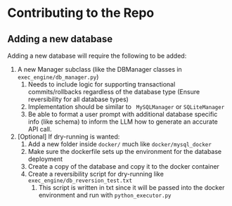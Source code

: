 # Contributing to the Repo

## Adding a new database

Adding a new database will require the following to be added:

1. A new Manager subclass (like the DBManager classes in `exec_engine/db_manager.py`)
   1. Needs to include logic for supporting transactional commits/rollbacks regardless of the database type (Ensure reversibility for all database types)
   2. Implementation should be similar to ` MySQLManager` or `SQLiteManager`
   3. Be able to format a user prompt with additional database specific info (like schema) to inform the LLM how to generate an accurate API call.
2. \[Optional\] If dry-running is wanted:
   1. Add a new folder inside `docker/` much like `docker/mysql_docker`
   2. Make sure the dockerfile sets up the environment for the database deployment
   3. Create a copy of the database and copy it to the docker container
   4. Create a reversibility script for dry-running like `exec_engine/db_reversion_test.txt`
      1. This script is written in txt since it will be passed into the docker environment and run with `python_executor.py`

